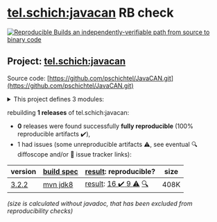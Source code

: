 [tel.schich:javacan](https://central.sonatype.com/artifact/tel.schich/javacan/3.2.2/versions) RB check
=======

[![Reproducible Builds](https://reproducible-builds.org/images/logos/rb.svg) an independently-verifiable path from source to binary code](https://reproducible-builds.org/)

## Project: [tel.schich:javacan](https://central.sonatype.com/artifact/tel.schich/javacan/3.2.2/versions)

Source code: [https://github.com/pschichtel/JavaCAN.git](https://github.com/pschichtel/JavaCAN.git)

<details><summary>This project defines 3 modules:</summary>

* [tel.schich:javacan](https://central.sonatype.com/artifact/tel.schich/javacan/3.2.2)
* [tel.schich:javacan-core](https://central.sonatype.com/artifact/tel.schich/javacan-core/3.2.2)
* [tel.schich:javacan-epoll](https://central.sonatype.com/artifact/tel.schich/javacan-epoll/3.2.2)
</details>

rebuilding **1 releases** of tel.schich:javacan:
- **0** releases were found successfully **fully reproducible** (100% reproducible artifacts :heavy_check_mark:),
- 1 had issues (some unreproducible artifacts :warning:, see eventual :mag: diffoscope and/or :memo: issue tracker links):

| version | [build spec](/BUILDSPEC.md) | [result](https://reproducible-builds.org/docs/jvm/): reproducible? | size |
| -- | --------- | ------ | -- |
| [3.2.2](https://central.sonatype.com/artifact/tel.schich/javacan/3.2.2/pom) | [mvn jdk8](javacan-3.2.2.buildspec) | [result](javacan-3.2.2.buildinfo): [16 :heavy_check_mark:  9 :warning:](javacan-3.2.2.buildcompare) [:mag:](javacan-3.2.2.diffoscope) | 408K |

<i>(size is calculated without javadoc, that has been excluded from reproducibility checks)</i>
